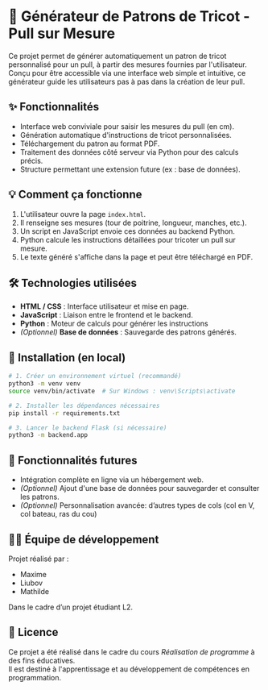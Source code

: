 # 🧶 Générateur de Patrons de Tricot - Pull sur Mesure

Ce projet permet de générer automatiquement un patron de tricot personnalisé pour un pull, à partir des mesures fournies par l'utilisateur. Conçu pour être accessible via une interface web simple et intuitive, ce générateur guide les utilisateurs pas à pas dans la création de leur pull.

## ✨ Fonctionnalités

- Interface web conviviale pour saisir les mesures du pull (en cm).
- Génération automatique d'instructions de tricot personnalisées.
- Téléchargement du patron au format PDF.
- Traitement des données côté serveur via Python pour des calculs précis.
- Structure permettant une extension future (ex : base de données).

## 💡 Comment ça fonctionne

1. L'utilisateur ouvre la page `index.html`.
2. Il renseigne ses mesures (tour de poitrine, longueur, manches, etc.).
3. Un script en JavaScript envoie ces données au backend Python.
4. Python calcule les instructions détaillées pour tricoter un pull sur mesure.
5. Le texte généré s'affiche dans la page et peut être téléchargé en PDF.

## 🛠 Technologies utilisées

- **HTML / CSS** : Interface utilisateur et mise en page.
- **JavaScript** : Liaison entre le frontend et le backend.
- **Python** : Moteur de calculs pour générer les instructions
- *(Optionnel)* **Base de données** : Sauvegarde des patrons générés.

## 🔧 Installation (en local)

```bash
# 1. Créer un environnement virtuel (recommandé)
python3 -m venv venv
source venv/bin/activate  # Sur Windows : venv\Scripts\activate

# 2. Installer les dépendances nécessaires
pip install -r requirements.txt

# 3. Lancer le backend Flask (si nécessaire)
python3 -m backend.app
```

## 🚧 Fonctionnalités futures

- Intégration complète en ligne via un hébergement web.
- *(Optionnel)* Ajout d'une base de données pour sauvegarder et consulter les patrons.
- *(Optionnel)*  Personnalisation avancée: d’autres types de cols (col en V, col bateau, ras du cou)

## 👩‍💻 Équipe de développement

Projet réalisé par :
- Maxime
- Liubov
- Mathilde

Dans le cadre d’un projet étudiant L2.

## 📄 Licence

Ce projet a été réalisé dans le cadre du cours *Réalisation de programme* à des fins éducatives.  
Il est destiné à l'apprentissage et au développement de compétences en programmation.

